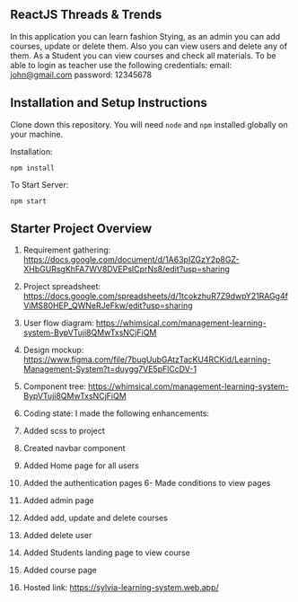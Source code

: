 ## ReactJS Threads & Trends

In this application you can learn fashion Stying, as an admin you can add courses, update or delete them. Also you can view users and delete any of them. As a Student you can view courses and check all materials. To be able to login as teacher use the following credentials:
email: john@gmail.com
password: 12345678

## Installation and Setup Instructions

Clone down this repository. You will need `node` and `npm` installed globally on your machine.  

Installation:

`npm install`  

To Start Server:

`npm start`  

## Starter Project Overview

1. Requirement gathering: 
 https://docs.google.com/document/d/1A63pIZGzY2p8GZ-XHbGURsgKhFA7WV8DVEPsICprNs8/edit?usp=sharing
  
2. Project spreadsheet:
 https://docs.google.com/spreadsheets/d/1tcokzhuR7Z9dwpY21RAGg4fViMS80HEP_QWNeRJeFkw/edit?usp=sharing
  
3. User flow diagram:
 https://whimsical.com/management-learning-system-BypVTuji8QMwTxsNCjFiQM
  
4. Design mockup:
 https://www.figma.com/file/7bugUubGAtzTacKU4RCKid/Learning-Management-System?t=duygg7VE5pFlCcDV-1
  
5. Component tree:
  https://whimsical.com/management-learning-system-BypVTuji8QMwTxsNCjFiQM
  
6. Coding state:
  I made the following enhancements:
  1. Added scss to project
  2. Created navbar component
  4. Added Home page for all users
  5. Added the authentication pages
  6- Made conditions to view pages
  7. Added admin page
  8. Added add, update and delete courses
  9. Added delete user
  10. Added Students landing page to view course
  11. Added course page
  
7. Hosted link:
  https://sylvia-learning-system.web.app/
